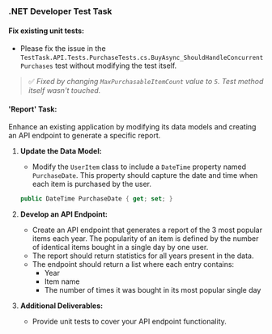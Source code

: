 ﻿
### .NET Developer Test Task

####  Fix existing unit tests:

- Please fix the issue in the `TestTask.API.Tests.PurchaseTests.cs.BuyAsync_ShouldHandleConcurrentPurchases` test without modifying the test itself.
 
> ✅ _Fixed by changing `MaxPurchasableItemCount` value to `5`. Test method itself wasn't touched._

#### 'Report' Task:
Enhance an existing application by modifying its data models and creating an API endpoint to generate a specific report.

1. **Update the Data Model:**
    - Modify the `UserItem` class to include a `DateTime` property named `PurchaseDate`. This property should capture the date and time when each item is purchased by the user.
   ```csharp
   public DateTime PurchaseDate { get; set; }
   ```

2. **Develop an API Endpoint:**
    - Create an API endpoint that generates a report of the 3 most popular items each year. The popularity of an item is defined by the number of identical items bought in a single day by one user.
    - The report should return statistics for all years present in the data.
    - The endpoint should return a list where each entry contains:
        - Year
        - Item name
        - The number of times it was bought in its most popular single day

3. **Additional Deliverables:**
    - Provide unit tests to cover your API endpoint functionality.
